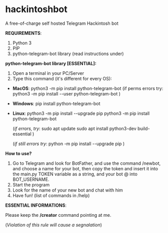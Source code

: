 # hackintoshbot
A free-of-charge self hosted Telegram Hackintosh bot


**REQUIREMENTS**:
  1. Python 3
  2. PIP
  3. python-telegram-bot library (read instructions under)


**python-telegram-bot library [ESSENTIAL]:**

  1. Open a terminal in your PC/Server
  2. Type this command (it's different for every OS):
    
  - **MacOS**: python3 -m pip install python-telegram-bot
    (if perms errors try:
    python3 -m pip install --user python-telegram-bot
    )
  
  - **Windows**: pip install python-telegram-bot
  
  - **Linux**:
  python3 -m pip install --upgrade pip
  python3 -m pip install python-telegram-bot
  
    (_if errors, try_:
    sudo apt update
    sudo apt install python3-dev build-essential
    )
    
    (_if still errors try_:
    python -m pip install --upgrade pip
    )

**How to use?**

  1. Go to Telegram and look for BotFather, and use the command /newbot, and choose a name for your bot, then copy the token and insert it into the main.py TOKEN variable as a string, and your bot @ into BOT_USERNAME.
  3. Start the program 
  4. Look for the name of your new bot and chat with him
  5. Have fun! (list of commands in /help)




**ESSENTIAL INFORMATIONS**:

Please keep the **/creator** command pointing at me.

(_Violation of this rule will cause a segnalation_)

